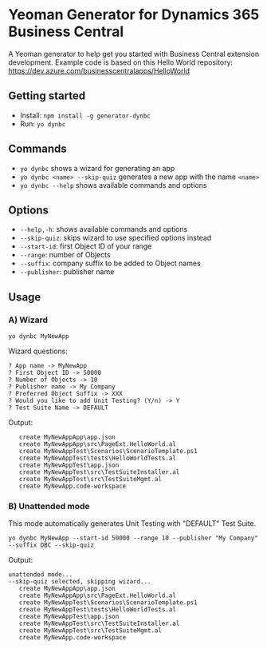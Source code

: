 # Yeoman Generator for Dynamics 365 Business Central

A Yeoman generator to help get you started with Business Central extension development.
Example code is based on this Hello World repository: https://dev.azure.com/businesscentralapps/HelloWorld

## Getting started

* Install: `npm install -g generator-dynbc`
* Run: `yo dynbc`

## Commands

* `yo dynbc` shows a wizard for generating an app
* `yo dynbc <name> --skip-quiz` generates a new app with the name `<name>`
* `yo dynbc --help` shows available commands and options

## Options

* `--help,-h`: shows available commands and options
* `--skip-quiz`: skips wizard to use specified options instead
* `--start-id`: first Object ID of your range
* `--range`: number of Objects
* `--suffix`: company suffix to be added to Object names
* `--publisher`: publisher name

## Usage

### A) Wizard

`yo dynbc MyNewApp`

Wizard questions:
```
? App name -> MyNewApp
? First Object ID -> 50000
? Number of Objects -> 10
? Publisher name -> My Company
? Preferred Object Suffix -> XXX
? Would you like to add Unit Testing? (Y/n) -> Y
? Test Suite Name -> DEFAULT
```
Output:
```
   create MyNewAppApp\app.json
   create MyNewAppApp\src\PageExt.HelloWorld.al
   create MyNewAppTest\Scenarios\ScenarioTemplate.ps1
   create MyNewAppTest\tests\HelloWorldTests.al
   create MyNewAppTest\app.json
   create MyNewAppTest\src\TestSuiteInstaller.al
   create MyNewAppTest\src\TestSuiteMgmt.al
   create MyNewApp.code-workspace
```

### B) Unattended mode

This mode automatically generates Unit Testing with "DEFAULT" Test Suite.

`yo dynbc MyNewApp --start-id 50000 --range 10 --publisher "My Company" --suffix DBC --skip-quiz`

Output:
```
unattended mode...
--skip-quiz selected, skipping wizard...
   create MyNewAppApp\app.json
   create MyNewAppApp\src\PageExt.HelloWorld.al
   create MyNewAppTest\Scenarios\ScenarioTemplate.ps1
   create MyNewAppTest\tests\HelloWorldTests.al
   create MyNewAppTest\app.json
   create MyNewAppTest\src\TestSuiteInstaller.al
   create MyNewAppTest\src\TestSuiteMgmt.al
   create MyNewApp.code-workspace
```

